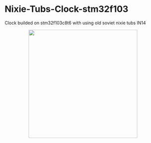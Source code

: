 # Nixie-Tubs-Clock-stm32f103
Clock builded on stm32f103c8t6 with using old soviet nixie tubs IN14
<p align="center">
  <img src="https://i2.wp.com/www.oshwa.org/wp-content/uploads/2014/03/oshw-logo-800-px.png" width="350"/>
</p>


